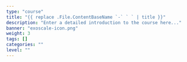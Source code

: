 ```yaml
---
type: "course"
title: "{{ replace .File.ContentBaseName `-` ` ` | title }}"
description: "Enter a detailed introduction to the course here..."
banner: "exoscale-icon.png"
weight: 3
tags: []
categories: ""
level: ""
---
```

